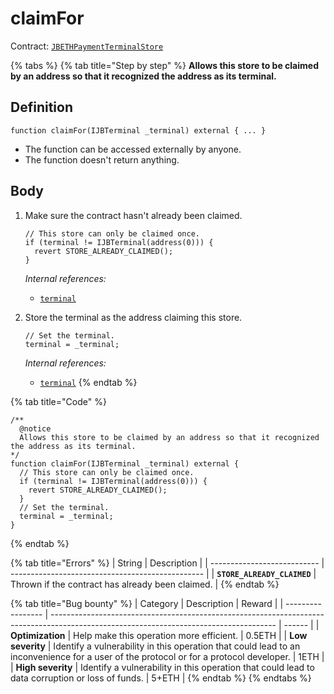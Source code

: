 # claimFor

Contract: [`JBETHPaymentTerminalStore`](../)​‌

{% tabs %}
{% tab title="Step by step" %}
**Allows this store to be claimed by an address so that it recognized the address as its terminal.**

## Definition

```solidity
function claimFor(IJBTerminal _terminal) external { ... }
```

* The function can be accessed externally by anyone.
* The function doesn't return anything.

## Body

1.  Make sure the contract hasn't already been claimed.

    ```solidity
    // This store can only be claimed once.
    if (terminal != IJBTerminal(address(0))) {
      revert STORE_ALREADY_CLAIMED();
    }
    ```

    _Internal references:_

    * [`terminal`](../properties/terminal.md)
2.  Store the terminal as the address claiming this store.

    ```solidity
    // Set the terminal.
    terminal = _terminal;
    ```

    _Internal references:_

    * [`terminal`](../properties/terminal.md)
{% endtab %}

{% tab title="Code" %}
```solidity
/**
  @notice
  Allows this store to be claimed by an address so that it recognized the address as its terminal.
*/
function claimFor(IJBTerminal _terminal) external {
  // This store can only be claimed once.
  if (terminal != IJBTerminal(address(0))) {
    revert STORE_ALREADY_CLAIMED();
  }
  // Set the terminal.
  terminal = _terminal;
}
```
{% endtab %}

{% tab title="Errors" %}
| String                      | Description                                      |
| --------------------------- | ------------------------------------------------ |
| **`STORE_ALREADY_CLAIMED`** | Thrown if the contract has already been claimed. |
{% endtab %}

{% tab title="Bug bounty" %}
| Category          | Description                                                                                                                            | Reward |
| ----------------- | -------------------------------------------------------------------------------------------------------------------------------------- | ------ |
| **Optimization**  | Help make this operation more efficient.                                                                                               | 0.5ETH |
| **Low severity**  | Identify a vulnerability in this operation that could lead to an inconvenience for a user of the protocol or for a protocol developer. | 1ETH   |
| **High severity** | Identify a vulnerability in this operation that could lead to data corruption or loss of funds.                                        | 5+ETH  |
{% endtab %}
{% endtabs %}
